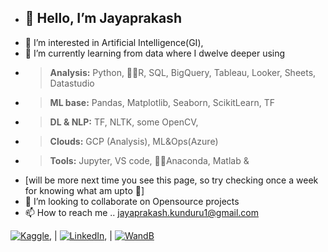 - <h2>👋 Hello, I’m Jayaprakash </h2>
- 👀 I’m interested in Artificial Intelligence(GI), 
- 🌱 I’m currently learning from data where I dwelve deeper using 
- > **Analysis:** Python, 🤏🏼R, SQL, BigQuery, Tableau, Looker, Sheets, Datastudio 
- > **ML base:** Pandas, Matplotlib, Seaborn, ScikitLearn, TF
- > **DL & NLP:** TF, NLTK, some OpenCV, 
- > **Clouds:** GCP (Analysis), ML&Ops(Azure)
- > **Tools:** Jupyter, VS code, 🤏🏼Anaconda, Matlab & 
- [will be more next time you see this page, so try checking once a week for knowing what am upto 🤗]
- 💞️ I’m looking to collaborate on Opensource projects
- 📫 How to reach me .. jayaprakash.kunduru1@gmail.com


<!-- Actual text -->

 [![Kaggle][1.2]][1], | [![LinkedIn][3.2]][3], | [![WandB][2.2]][2]

<!-- Icons -->

[1.2]: https://cdn.icon-icons.com/icons2/2699/PNG/512/kaggle_logo_icon_168474.png
[3.2]: https://raw.githubusercontent.com/MartinHeinz/MartinHeinz/master/linkedin-3-16.png (LinkedIn icon without padding)
[2.2]: wandb-logo

<a class="wandb-logo" href="/"><div class="dots-column"><div class="dot small-dot"></div><div class="dot big-dot"></div><div class="dot small-dot"></div><div class="dot big-dot"></div><div class="dot small-dot"></div><div class="dot big-dot"></div><div class="dot big-dot"></div><div class="dot big-dot"></div></div><div class="dots-column"><div class="dot small-dot"></div><div class="dot big-dot"></div><div class="dot big-dot"></div><div class="dot small-dot"></div><div class="dot small-dot"></div><div class="dot small-dot"></div><div class="dot big-dot"></div><div class="dot small-dot"></div></div><div class="dots-column"><div class="dot small-dot"></div><div class="dot big-dot"></div><div class="dot small-dot"></div><div class="dot small-dot"></div><div class="dot small-dot"></div><div class="dot small-dot"></div><div class="dot big-dot"></div><div class="dot small-dot"></div></div></a>

<!-- Links to your social media accounts -->

[1]: https://www.kaggle.com/mark18vi
[3]: https://www.linkedin.com/in/jayaprakash-k-17477618b/
[2]: https://wandb.ai/jayaprakash1
<!---
Jayjake1/Jayjake1 is a ✨ special ✨ repository because its `README.md` (this file) appears on your GitHub profile.
You can click the Preview link to take a look at your changes.
--->
